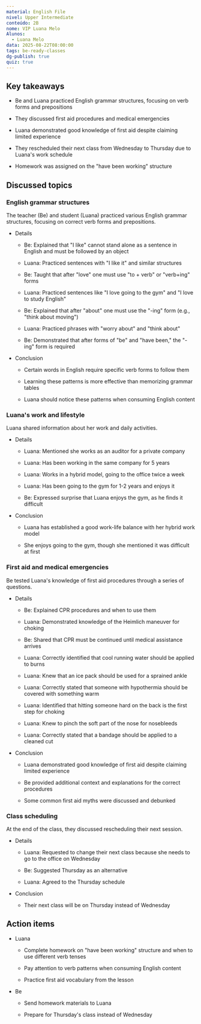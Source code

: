 ```yaml
---
material: English File
nivel: Upper Intermediate
conteúdo: 2B
nome: VIP Luana Melo
Alunos:
  - Luana Melo
data: 2025-08-22T08:00:00
tags: be-ready-classes
dg-publish: true
quiz: true
---
```

## Key takeaways

- Be and Luana practiced English grammar structures, focusing on verb forms and prepositions
    
- They discussed first aid procedures and medical emergencies
    
- Luana demonstrated good knowledge of first aid despite claiming limited experience
    
- They rescheduled their next class from Wednesday to Thursday due to Luana's work schedule
    
- Homework was assigned on the "have been working" structure
    

## Discussed topics

### English grammar structures

The teacher (Be) and student (Luana) practiced various English grammar structures, focusing on correct verb forms and prepositions.

- Details
    
    - Be: Explained that "I like" cannot stand alone as a sentence in English and must be followed by an object
        
    - Luana: Practiced sentences with "I like it" and similar structures
        
    - Be: Taught that after "love" one must use "to + verb" or "verb+ing" forms
        
    - Luana: Practiced sentences like "I love going to the gym" and "I love to study English"
        
    - Be: Explained that after "about" one must use the "-ing" form (e.g., "think about moving")
        
    - Luana: Practiced phrases with "worry about" and "think about"
        
    - Be: Demonstrated that after forms of "be" and "have been," the "-ing" form is required
        
- Conclusion
    
    - Certain words in English require specific verb forms to follow them
        
    - Learning these patterns is more effective than memorizing grammar tables
        
    - Luana should notice these patterns when consuming English content
        

### Luana's work and lifestyle

Luana shared information about her work and daily activities.

- Details
    
    - Luana: Mentioned she works as an auditor for a private company
        
    - Luana: Has been working in the same company for 5 years
        
    - Luana: Works in a hybrid model, going to the office twice a week
        
    - Luana: Has been going to the gym for 1-2 years and enjoys it
        
    - Be: Expressed surprise that Luana enjoys the gym, as he finds it difficult
        
- Conclusion
    
    - Luana has established a good work-life balance with her hybrid work model
        
    - She enjoys going to the gym, though she mentioned it was difficult at first
        

### First aid and medical emergencies

Be tested Luana's knowledge of first aid procedures through a series of questions.

- Details
    
    - Be: Explained CPR procedures and when to use them
        
    - Luana: Demonstrated knowledge of the Heimlich maneuver for choking
        
    - Be: Shared that CPR must be continued until medical assistance arrives
        
    - Luana: Correctly identified that cool running water should be applied to burns
        
    - Luana: Knew that an ice pack should be used for a sprained ankle
        
    - Luana: Correctly stated that someone with hypothermia should be covered with something warm
        
    - Luana: Identified that hitting someone hard on the back is the first step for choking
        
    - Luana: Knew to pinch the soft part of the nose for nosebleeds
        
    - Luana: Correctly stated that a bandage should be applied to a cleaned cut
        
- Conclusion
    
    - Luana demonstrated good knowledge of first aid despite claiming limited experience
        
    - Be provided additional context and explanations for the correct procedures
        
    - Some common first aid myths were discussed and debunked
        

### Class scheduling

At the end of the class, they discussed rescheduling their next session.

- Details
    
    - Luana: Requested to change their next class because she needs to go to the office on Wednesday
        
    - Be: Suggested Thursday as an alternative
        
    - Luana: Agreed to the Thursday schedule
        
- Conclusion
    
    - Their next class will be on Thursday instead of Wednesday
        

## Action items

- Luana
    
    - Complete homework on "have been working" structure and when to use different verb tenses
        
    - Pay attention to verb patterns when consuming English content
        
    - Practice first aid vocabulary from the lesson
        
- Be
    
    - Send homework materials to Luana
        
    - Prepare for Thursday's class instead of Wednesday